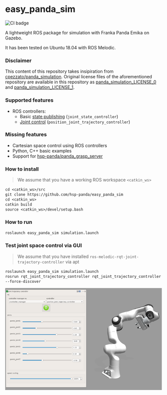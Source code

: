 # easy_panda_sim

![CI badge](https://github.com/hsp-panda/easy_panda_sim/workflows/ROS%20CI%20Workflow/badge.svg)

A lightweight ROS package for simulation with Franka Panda Emika on Gazebo.

It has been tested on Ubuntu 18.04 with ROS Melodic.

### Disclaimer

This content of this repository takes insipiration from [cpezzato/panda_simulation](https://github.com/cpezzato/panda_simulation). Original license files of the aforementioned repository are available in this repository as [panda_simulation_LICENSE_0](panda_simulation_LICENSE_0) and [panda_simulation_LICENSE_1](panda_simulation_LICENSE_1).

### Supported features

- ROS controllers:
  - Basic [state publishing](https://github.com/hsp-panda/easy_panda_sim/blob/f7571525ecef6925dda269b56155ef1274a35b61/config/panda_control.yaml#L1) (`joint_state_controller`)
  - [Joint control](https://github.com/hsp-panda/easy_panda_sim/blob/f7571525ecef6925dda269b56155ef1274a35b61/config/panda_control.yaml#L5) (`position_joint_trajectory_controller`)

### Missing features

- Cartesian space control using ROS controllers
- Python, C++ basic examples
- Support for [hsp-panda/panda_grasp_server](https://github.com/hsp-panda/panda_grasp_server)


### How to install

> We assume that you have a working ROS workspace `<catkin_ws>`
```
cd <catkin_ws>/src
git clone https://github.com/hsp-panda/easy_panda_sim
cd <catkin_ws>
catkin build
source <catkin_ws>/devel/setup.bash
```

### How to run

```
roslaunch easy_panda_sim simulation.launch
```

### Test joint space control via GUI

> We assume that you have installed `ros-melodic-rqt-joint-trajectory-controller` via apt

```
roslaunch easy_panda_sim simulation.launch
rosrun rqt_joint_trajectory_controller rqt_joint_trajectory_controller --force-discover
```

<p align="center"><img src="https://github.com/hsp-panda/easy_panda_sim/blob/master/assets/gazebo_rqt.png"/></p>

